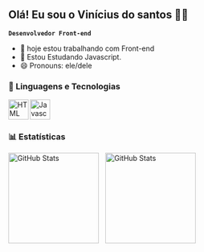 
## Olá! Eu sou o Vinícius do santos 👨‍💻
 **`Desenvolvedor Front-end`**

- 🔭 hoje estou trabalhando com Front-end
- 🌱 Estou Estudando Javascript. 
- 😄 Pronouns: ele/dele

### 🤖 Linguagens e Tecnologias 

<div style="display: inline_block><br>
 
  <img align="left"
       alt="HTML"
       title="Html"
       width="40"
       heitgh="30" 
       src="https://cdn.jsdelivr.net/gh/devicons/devicon@latest/icons/html5/html5-original.svg" />


          
  <img align="left"
       alt="HTML"
       title="Html"
       width="40"
       heitgh="30" 
        src="https://cdn.jsdelivr.net/gh/devicons/devicon@latest/icons/css3/css3-original.svg" />
          
  
  <img   alt="Javascript"
         title="Javascript"
         width="40"
         heitgh="30"
         src="https://cdn.jsdelivr.net/gh/devicons/devicon@latest/icons/javascript/javascript-original.svg"/>
</div>
            
          


  ### 📊 Estatísticas

<div>
  <p>
  <img 
    align="left" 
    alt="GitHub Stats" 
    height="180em" 
    style="padding-right: 10px;" 
    src="https://github-readme-stats.vercel.app/api?username=viniciusdossantos777&show_icons=true&theme=tokyonight&include_all_commits=true&locale=pt-br" />

<img  align="left"
      alt="GitHub Stats" 
      height="180em" 
      src="https://github-readme-stats.vercel.app/api/top-langs/?username=viniciusdossantos777&theme=tokyonight&layout=compact&custom_title=Tecnologias&langs_count=9" />

</p>
</div>
